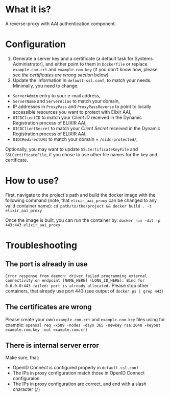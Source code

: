 # What it is?
A reverse-proxy with AAI authentication component.

# Configuration
1. Generate a server key and a certificate (a default task for Systems Administrator), and either point to them in `Dockerfile` or replace `example.com.crt` and `example.com.key` (if you don't know how, please see _the certificates are wrong section_ below)
2. Update the information in `default-ssl.conf`, to match your needs. Minimally, you need to change:
  - `ServerAdmin` entry to your e-mail address,
  - `ServerName` and `ServerAlias` to match your domain,
  - IP addresses in `ProxyPass` and `ProxyPassReverse` to point to locally accessible resources you want to protect with Elixir AAI,
  - `OICDClientID` to match your _Client ID_  received in the Dynamic Registration process of ELIXIR AAI,
  - `OICDClientSecret` to match your _Client Secret_  received in the Dynamic Registration process of ELIXIR AAI,
  - `OIDCRedirectURI` to match your domain + `/oidc-protected/`,

Optionally, you may want to update `SSLCertificateKeyFile` and `SSLCertificateFile`, if you chose to use other file names for the key and certificate.


# How to use?
First, navigate to the project's path and build the docker image with the following command
(note, that `elixir_aai_proxy` can be changed to any valid container name):
`cd path/to/the/project && docker build . -t elixir_aai_proxy`

Once the image is built, you can run the container by:
`docker run -dit -p 443:443 elixir_aai_proxy`

# Troubleshooting

## The port is already in use
`Error response from daemon: driver failed programming external connectivity on endpoint [NAME_HERE] (LONG_ID_HERE): Bind for 0.0.0.0:443 failed: port is already allocated.`
Please stop other containers, that already use port 443 (see output of `docker ps | grep 443`)

## The certificates are wrong
Please create your own `example.com.crt` and `example.com.key` files using for example: `openssl req -x509 -nodes -days 365 -newkey rsa:2048 -keyout example.com.key -out example.com.crt`

## There is internal server error
Make sure, that:
 * OpenID Connect is configured properly in `default-ssl.conf`
 * The IPs in proxy configuration match those in OpenID Connect configuraion
 * The IPs in proxy configuration are correct, and end with a slash character (`/`)
